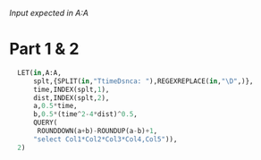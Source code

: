 _Input expected in A:A_

# Part 1 & 2

```python
  LET(in,A:A,
      splt,{SPLIT(in,"TtimeDsnca: "),REGEXREPLACE(in,"\D",)},
      time,INDEX(splt,1),
      dist,INDEX(splt,2),
      a,0.5*time,
      b,0.5*(time^2-4*dist)^0.5,
      QUERY(
       ROUNDDOWN(a+b)-ROUNDUP(a-b)+1,
      "select Col1*Col2*Col3*Col4,Col5")),
  2)
```
